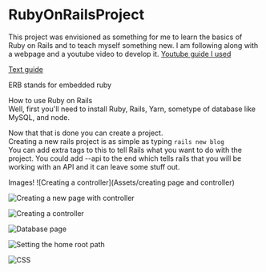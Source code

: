 # RubyOnRailsProject

This project was envisioned as something for me to learn the basics of Ruby on Rails and to teach myself something new. 
I am following along with a webpage and a youtube video to develop it. 
[Youtube guide I used](https://www.youtube.com/watch?v=fmyvWz5TUWg)

[Text guide](https://guides.rubyonrails.org/getting_started.html)

ERB stands for embedded ruby

How to use Ruby on Rails  
Well, first you'll need to install Ruby, Rails, Yarn, sometype of database like MySQL, and node. 

Now that that is done you can create a project.  
Creating a new rails project is as simple as typing ```rails new blog```  
You can add extra tags to this to tell Rails what you want to do with the project. You could add --api to the end which tells rails that you will be working with an API and it can leave some stuff out. 

Images!
![Creating a controller](Assets/creating page and controller)

![Creating a new page with controller](Assets/creatingpageandcontroller)

![Creating a controller](Assets/controllerwithaboutmeadded)

![Database page](Assets/db)

![Setting the home root path](Assets/homeRoot)

![CSS](Assets/HomeCSS)